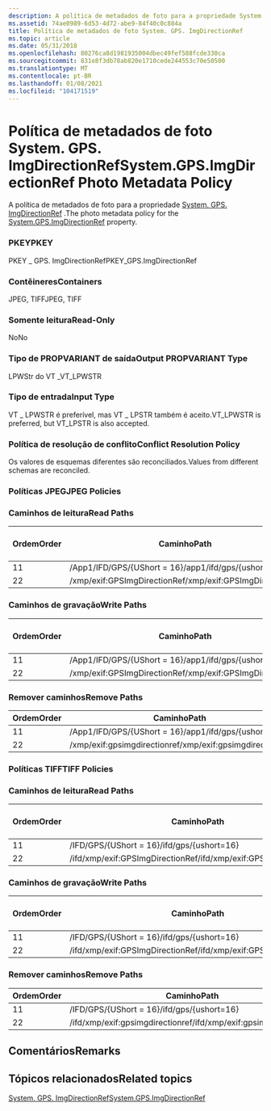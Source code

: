 ```yaml
---
description: A política de metadados de foto para a propriedade System. GPS. ImgDirectionRef.
ms.assetid: 74ae0989-6d53-4d72-abe9-84f40c0c884a
title: Política de metadados de foto System. GPS. ImgDirectionRef
ms.topic: article
ms.date: 05/31/2018
ms.openlocfilehash: 80276ca8d1981935004dbec49fef588fcde330ca
ms.sourcegitcommit: 831e8f3db78ab820e1710cede244553c70e50500
ms.translationtype: MT
ms.contentlocale: pt-BR
ms.lasthandoff: 01/08/2021
ms.locfileid: "104171519"
---
```

# <a name="systemgpsimgdirectionref-photo-metadata-policy"></a><span data-ttu-id="b0891-103">Política de metadados de foto System. GPS. ImgDirectionRef</span><span class="sxs-lookup"><span data-stu-id="b0891-103">System.GPS.ImgDirectionRef Photo Metadata Policy</span></span>

<span data-ttu-id="b0891-104">A política de metadados de foto para a propriedade [System. GPS. ImgDirectionRef](../properties/props-system-gps-imgdirectionref.md) .</span><span class="sxs-lookup"><span data-stu-id="b0891-104">The photo metadata policy for the [System.GPS.ImgDirectionRef](../properties/props-system-gps-imgdirectionref.md) property.</span></span>

### <a name="pkey"></a><span data-ttu-id="b0891-105">PKEY</span><span class="sxs-lookup"><span data-stu-id="b0891-105">PKEY</span></span>

<span data-ttu-id="b0891-106">PKEY \_ GPS. ImgDirectionRef</span><span class="sxs-lookup"><span data-stu-id="b0891-106">PKEY\_GPS.ImgDirectionRef</span></span>

### <a name="containers"></a><span data-ttu-id="b0891-107">Contêineres</span><span class="sxs-lookup"><span data-stu-id="b0891-107">Containers</span></span>

<span data-ttu-id="b0891-108">JPEG, TIFF</span><span class="sxs-lookup"><span data-stu-id="b0891-108">JPEG, TIFF</span></span>

### <a name="read-only"></a><span data-ttu-id="b0891-109">Somente leitura</span><span class="sxs-lookup"><span data-stu-id="b0891-109">Read-Only</span></span>

<span data-ttu-id="b0891-110">No</span><span class="sxs-lookup"><span data-stu-id="b0891-110">No</span></span>

### <a name="output-propvariant-type"></a><span data-ttu-id="b0891-111">Tipo de PROPVARIANT de saída</span><span class="sxs-lookup"><span data-stu-id="b0891-111">Output PROPVARIANT Type</span></span>

<span data-ttu-id="b0891-112">LPWStr do VT \_</span><span class="sxs-lookup"><span data-stu-id="b0891-112">VT\_LPWSTR</span></span>

### <a name="input-type"></a><span data-ttu-id="b0891-113">Tipo de entrada</span><span class="sxs-lookup"><span data-stu-id="b0891-113">Input Type</span></span>

<span data-ttu-id="b0891-114">VT \_ LPWSTR é preferível, mas VT \_ LPSTR também é aceito.</span><span class="sxs-lookup"><span data-stu-id="b0891-114">VT\_LPWSTR is preferred, but VT\_LPSTR is also accepted.</span></span>

### <a name="conflict-resolution-policy"></a><span data-ttu-id="b0891-115">Política de resolução de conflito</span><span class="sxs-lookup"><span data-stu-id="b0891-115">Conflict Resolution Policy</span></span>

<span data-ttu-id="b0891-116">Os valores de esquemas diferentes são reconciliados.</span><span class="sxs-lookup"><span data-stu-id="b0891-116">Values from different schemas are reconciled.</span></span>

### <a name="jpeg-policies"></a><span data-ttu-id="b0891-117">Políticas JPEG</span><span class="sxs-lookup"><span data-stu-id="b0891-117">JPEG Policies</span></span>

### <a name="read-paths"></a><span data-ttu-id="b0891-118">Caminhos de leitura</span><span class="sxs-lookup"><span data-stu-id="b0891-118">Read Paths</span></span>



| <span data-ttu-id="b0891-119">Ordem</span><span class="sxs-lookup"><span data-stu-id="b0891-119">Order</span></span> | <span data-ttu-id="b0891-120">Caminho</span><span class="sxs-lookup"><span data-stu-id="b0891-120">Path</span></span>                         | <span data-ttu-id="b0891-121">Formato de disco</span><span class="sxs-lookup"><span data-stu-id="b0891-121">Disk Format</span></span> |
|-------|------------------------------|-------------|
| <span data-ttu-id="b0891-122">1</span><span class="sxs-lookup"><span data-stu-id="b0891-122">1</span></span>     | <span data-ttu-id="b0891-123">/App1/IFD/GPS/{UShort = 16}</span><span class="sxs-lookup"><span data-stu-id="b0891-123">/app1/ifd/gps/{ushort=16}</span></span>    | <span data-ttu-id="b0891-124">ascii</span><span class="sxs-lookup"><span data-stu-id="b0891-124">ascii</span></span>       |
| <span data-ttu-id="b0891-125">2</span><span class="sxs-lookup"><span data-stu-id="b0891-125">2</span></span>     | <span data-ttu-id="b0891-126">/xmp/exif:GPSImgDirectionRef</span><span class="sxs-lookup"><span data-stu-id="b0891-126">/xmp/exif:GPSImgDirectionRef</span></span> | <span data-ttu-id="b0891-127">Unicode</span><span class="sxs-lookup"><span data-stu-id="b0891-127">unicode</span></span>     |



 

### <a name="write-paths"></a><span data-ttu-id="b0891-128">Caminhos de gravação</span><span class="sxs-lookup"><span data-stu-id="b0891-128">Write Paths</span></span>



| <span data-ttu-id="b0891-129">Ordem</span><span class="sxs-lookup"><span data-stu-id="b0891-129">Order</span></span> | <span data-ttu-id="b0891-130">Caminho</span><span class="sxs-lookup"><span data-stu-id="b0891-130">Path</span></span>                         | <span data-ttu-id="b0891-131">Formato de disco</span><span class="sxs-lookup"><span data-stu-id="b0891-131">Disk Format</span></span> |
|-------|------------------------------|-------------|
| <span data-ttu-id="b0891-132">1</span><span class="sxs-lookup"><span data-stu-id="b0891-132">1</span></span>     | <span data-ttu-id="b0891-133">/App1/IFD/GPS/{UShort = 16}</span><span class="sxs-lookup"><span data-stu-id="b0891-133">/app1/ifd/gps/{ushort=16}</span></span>    | <span data-ttu-id="b0891-134">ascii</span><span class="sxs-lookup"><span data-stu-id="b0891-134">ascii</span></span>       |
| <span data-ttu-id="b0891-135">2</span><span class="sxs-lookup"><span data-stu-id="b0891-135">2</span></span>     | <span data-ttu-id="b0891-136">/xmp/exif:GPSImgDirectionRef</span><span class="sxs-lookup"><span data-stu-id="b0891-136">/xmp/exif:GPSImgDirectionRef</span></span> | <span data-ttu-id="b0891-137">Unicode</span><span class="sxs-lookup"><span data-stu-id="b0891-137">unicode</span></span>     |



 

### <a name="remove-paths"></a><span data-ttu-id="b0891-138">Remover caminhos</span><span class="sxs-lookup"><span data-stu-id="b0891-138">Remove Paths</span></span>



| <span data-ttu-id="b0891-139">Ordem</span><span class="sxs-lookup"><span data-stu-id="b0891-139">Order</span></span> | <span data-ttu-id="b0891-140">Caminho</span><span class="sxs-lookup"><span data-stu-id="b0891-140">Path</span></span>                         |
|-------|------------------------------|
| <span data-ttu-id="b0891-141">1</span><span class="sxs-lookup"><span data-stu-id="b0891-141">1</span></span>     | <span data-ttu-id="b0891-142">/App1/IFD/GPS/{UShort = 16}</span><span class="sxs-lookup"><span data-stu-id="b0891-142">/app1/ifd/gps/{ushort=16}</span></span>    |
| <span data-ttu-id="b0891-143">2</span><span class="sxs-lookup"><span data-stu-id="b0891-143">2</span></span>     | <span data-ttu-id="b0891-144">/xmp/exif:gpsimgdirectionref</span><span class="sxs-lookup"><span data-stu-id="b0891-144">/xmp/exif:gpsimgdirectionref</span></span> |



 

### <a name="tiff-policies"></a><span data-ttu-id="b0891-145">Políticas TIFF</span><span class="sxs-lookup"><span data-stu-id="b0891-145">TIFF Policies</span></span>

### <a name="read-paths"></a><span data-ttu-id="b0891-146">Caminhos de leitura</span><span class="sxs-lookup"><span data-stu-id="b0891-146">Read Paths</span></span>



| <span data-ttu-id="b0891-147">Ordem</span><span class="sxs-lookup"><span data-stu-id="b0891-147">Order</span></span> | <span data-ttu-id="b0891-148">Caminho</span><span class="sxs-lookup"><span data-stu-id="b0891-148">Path</span></span>                             | <span data-ttu-id="b0891-149">Formato de disco</span><span class="sxs-lookup"><span data-stu-id="b0891-149">Disk Format</span></span> |
|-------|----------------------------------|-------------|
| <span data-ttu-id="b0891-150">1</span><span class="sxs-lookup"><span data-stu-id="b0891-150">1</span></span>     | <span data-ttu-id="b0891-151">/IFD/GPS/{UShort = 16}</span><span class="sxs-lookup"><span data-stu-id="b0891-151">/ifd/gps/{ushort=16}</span></span>             | <span data-ttu-id="b0891-152">ascii</span><span class="sxs-lookup"><span data-stu-id="b0891-152">ascii</span></span>       |
| <span data-ttu-id="b0891-153">2</span><span class="sxs-lookup"><span data-stu-id="b0891-153">2</span></span>     | <span data-ttu-id="b0891-154">/ifd/xmp/exif:GPSImgDirectionRef</span><span class="sxs-lookup"><span data-stu-id="b0891-154">/ifd/xmp/exif:GPSImgDirectionRef</span></span> | <span data-ttu-id="b0891-155">Unicode</span><span class="sxs-lookup"><span data-stu-id="b0891-155">unicode</span></span>     |



 

### <a name="write-paths"></a><span data-ttu-id="b0891-156">Caminhos de gravação</span><span class="sxs-lookup"><span data-stu-id="b0891-156">Write Paths</span></span>



| <span data-ttu-id="b0891-157">Ordem</span><span class="sxs-lookup"><span data-stu-id="b0891-157">Order</span></span> | <span data-ttu-id="b0891-158">Caminho</span><span class="sxs-lookup"><span data-stu-id="b0891-158">Path</span></span>                             | <span data-ttu-id="b0891-159">Formato de disco</span><span class="sxs-lookup"><span data-stu-id="b0891-159">Disk Format</span></span> |
|-------|----------------------------------|-------------|
| <span data-ttu-id="b0891-160">1</span><span class="sxs-lookup"><span data-stu-id="b0891-160">1</span></span>     | <span data-ttu-id="b0891-161">/IFD/GPS/{UShort = 16}</span><span class="sxs-lookup"><span data-stu-id="b0891-161">/ifd/gps/{ushort=16}</span></span>             | <span data-ttu-id="b0891-162">ascii</span><span class="sxs-lookup"><span data-stu-id="b0891-162">ascii</span></span>       |
| <span data-ttu-id="b0891-163">2</span><span class="sxs-lookup"><span data-stu-id="b0891-163">2</span></span>     | <span data-ttu-id="b0891-164">/ifd/xmp/exif:GPSImgDirectionRef</span><span class="sxs-lookup"><span data-stu-id="b0891-164">/ifd/xmp/exif:GPSImgDirectionRef</span></span> | <span data-ttu-id="b0891-165">Unicode</span><span class="sxs-lookup"><span data-stu-id="b0891-165">unicode</span></span>     |



 

### <a name="remove-paths"></a><span data-ttu-id="b0891-166">Remover caminhos</span><span class="sxs-lookup"><span data-stu-id="b0891-166">Remove Paths</span></span>



| <span data-ttu-id="b0891-167">Ordem</span><span class="sxs-lookup"><span data-stu-id="b0891-167">Order</span></span> | <span data-ttu-id="b0891-168">Caminho</span><span class="sxs-lookup"><span data-stu-id="b0891-168">Path</span></span>                             |
|-------|----------------------------------|
| <span data-ttu-id="b0891-169">1</span><span class="sxs-lookup"><span data-stu-id="b0891-169">1</span></span>     | <span data-ttu-id="b0891-170">/IFD/GPS/{UShort = 16}</span><span class="sxs-lookup"><span data-stu-id="b0891-170">/ifd/gps/{ushort=16}</span></span>             |
| <span data-ttu-id="b0891-171">2</span><span class="sxs-lookup"><span data-stu-id="b0891-171">2</span></span>     | <span data-ttu-id="b0891-172">/ifd/xmp/exif:gpsimgdirectionref</span><span class="sxs-lookup"><span data-stu-id="b0891-172">/ifd/xmp/exif:gpsimgdirectionref</span></span> |



 

## <a name="remarks"></a><span data-ttu-id="b0891-173">Comentários</span><span class="sxs-lookup"><span data-stu-id="b0891-173">Remarks</span></span>

## <a name="related-topics"></a><span data-ttu-id="b0891-174">Tópicos relacionados</span><span class="sxs-lookup"><span data-stu-id="b0891-174">Related topics</span></span>

<dl> <dt>

[<span data-ttu-id="b0891-175">System. GPS. ImgDirectionRef</span><span class="sxs-lookup"><span data-stu-id="b0891-175">System.GPS.ImgDirectionRef</span></span>](../properties/props-system-gps-imgdirectionref.md)
</dt> </dl>

 

 
